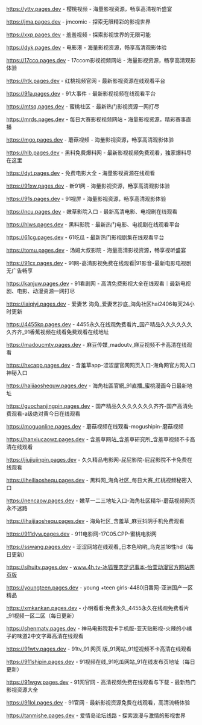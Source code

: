 
https://yttv.pages.dev - 樱桃视频 - 海量影视资源，畅享高清视听盛宴

https://jma.pages.dev - jmcomic - 探索无限精彩的影视世界

https://xxp.pages.dev - 羞羞视频 - 探索影视世界的无限可能

https://dyk.pages.dev - 电影港 - 海量影视资源，畅享高清观影体验

https://17cco.pages.dev - 17ccom影视视频网站 - 海量影视资源，畅享高清观影体验

https://htk.pages.dev - 红桃视频官网 - 最新影视资源在线观看平台

https://91a.pages.dev - 91大事件 - 最新影视视频在线观看平台

https://mtsq.pages.dev - 蜜桃社区 - 最新热门影视资源一网打尽

https://mrds.pages.dev - 每日大赛影视视频网站 - 海量影视资源，精彩赛事直播

https://mgo.pages.dev - 蘑菇视频 - 海量影视资源，畅享高清观影体验

https://hlb.pages.dev - 黑料免费爆料网 - 最新影视视频免费观看，独家爆料尽在这里

https://dyt.pages.dev - 免费电影大全 - 海量影视资源在线观看

https://91xw.pages.dev - 新91网 - 海量影视资源，畅享高清观影体验

https://91s.pages.dev - 91视屏 - 海量影视资源，畅享高清观影体验

https://ncu.pages.dev - 嫩草影院入口 - 最新高清电影、电视剧在线观看

https://hlws.pages.dev - 黑料影院 - 最新热门电影、电视剧在线观看平台

https://61cg.pages.dev - 61吃瓜 - 最新热门影视剧集在线观看平台

https://tomu.pages.dev - 汤姆大叔影院 - 海量高清影视资源，畅享视听盛宴

https://91cx.pages.dev - 91网-高清影视免费在线观看|91影音-最新电影电视剧无广告畅享

https://kanjuw.pages.dev - 91看剧网 - 高清免费影视大全在线观看｜最新电视剧、电影、动漫资源一网打尽

https://iaiqiyi.pages.dev - 爱妻艺 海角_爱妻艺抄底_海角社区hai2406每天24小时更新

https://4455kp.pages.dev - 4455永久在线观免费看片_国产精品久久久久久久久齐齐_91香蕉视频在线看免费观看在线地址

https://madoucmtv.pages.dev - 麻豆传媒_madoutv_麻豆视频不卡高清在线观看

https://hxcapp.pages.dev - 含羞草app-涩涩屋官网网页入口-海角网官方网入口神秘入口

https://haijiaoshequw.pages.dev - 海角社區官網_91直播_蜜桃漫画今日最新地址

https://guochanjingpin.pages.dev - 国产精品久久久久久久久齐齐-国产高清免费观看-a级绝对黄今日在线观看

https://moguonline.pages.dev - 蘑菇视频在线观看-mogushipin-磨菇视频

https://hanxiucaowz.pages.dev - 含羞草网站_含羞草研究所_含羞草视频不卡高清在线观看

https://jiujiujinpin.pages.dev - 久久精品电影网-屁屁影院-屁屁影院不卡免费在线观看

https://iheiliaoshequ.pages.dev - 黑料网_海角社区_每日大赛_红桃视频秘密入口

https://nencaow.pages.dev - 嫩草一二三地址入口-海角社区精华-蘑菇视频网页永不迷路

https://ihaijiaoshequ.pages.dev - 海角社区_含羞草_麻豆抖阴手机免费观看

https://911dyw.pages.dev - 911电影网-17C05.CPP-蜜桃电影网

https://sswang.pages.dev - 涩涩网站在线观看_日本色哟哟_乌克兰18性hd（每日更新）

https://sihuitv.pages.dev - www.4h.tv-冰狐狸恋足记事本-怡萱动漫官方网站网页版

https://youngteen.pages.dev - young +teen girls-4480旧番网-亚洲国产一区精品

https://xmkankan.pages.dev - 小明看看:免费永久_4455永久在线观免费看片_91视频一区二区（每日更新）

https://shenmatv.pages.dev - 神马电影院我卡手机版-亚灭贴影视-火辣的小峓子的味道2中文字幕高清在线观看

https://91wtv.pages.dev - 91tv_91 网页 版_91网站_91短视频不卡高清在线观看

https://911shipin.pages.dev - 91视频在线_91吃瓜网站_91在线发布页地址（每日更新）

https://91wgw.pages.dev - 91网官网 - 高清视频免费在线观看与下载 - 最新热门影视资源大全

https://91lol.pages.dev - 91官网 - 最新影视资源免费在线观看，高清流畅体验

https://tanmishe.pages.dev - 爱情岛论坛线路 - 探索浪漫与激情的影视世界
